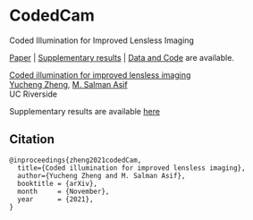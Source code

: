# CodedCam
Coded Illumination for Improved Lensless Imaging

[Paper](https://arxiv.org/abs/TBD) | [Supplementary results]() | [Data and Code]() are available.

[Coded illumination for improved lensless imaging](https://arxiv.org/abs/TBD)  
 [Yucheng Zheng](),
 [M. Salman Asif](https://intra.ece.ucr.edu/~sasif/)<br>
 UC Riverside 

Supplementary results are available [here]()


## Citation

```
@inproceedings{zheng2021codedCam,
  title={Coded illumination for improved lensless imaging},
  author={Yucheng Zheng and M. Salman Asif},
  booktitle = {arXiv},
  month     = {November},
  year      = {2021},
}
```
